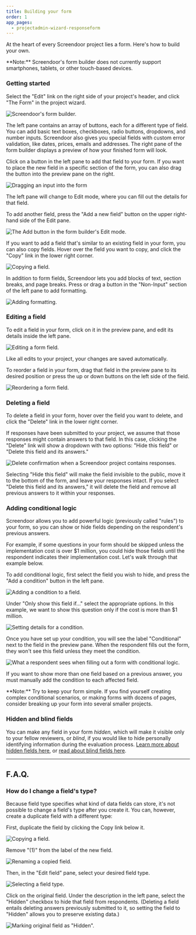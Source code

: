 ```yaml
---
title: Building your form
order: 1
app_pages:
  - projectadmin-wizard-responseform
---
```


At the heart of every Screendoor project lies a form. Here's how to build your own.

<div class='alert'>
    **Note:** Screendoor's form builder does not currently support smartphones, tablets, or other touch-based devices.
</div>

### Getting started

Select the "Edit" link on the right side of your project's header, and click "The Form" in the project wizard.

![Screendoor's form builder.](../images/formbuilder_1.png)

The left pane contains an array of buttons, each for a different type of field. You can add basic text boxes, checkboxes, radio buttons, dropdowns, and number inputs. Screendoor also gives you special fields with custom error validation, like dates, prices, emails and addresses. The right pane of the form builder displays a preview of how your finished form will look.

Click on a button in the left pane to add that field to your form. If you want to place the new field in a specific section of the form, you can also drag the button into the preview pane on the right.

![Dragging an input into the form](../images/formbuilder_2.gif)

The left pane will change to Edit mode, where you can fill out the details for that field.

To add another field, press the "Add a new field" button on the upper right-hand side of the Edit pane.

![The Add button in the form builder's Edit mode.](../images/formbuilder_3.png)

If you want to add a field that's similar to an existing field in your form, you can also copy fields. Hover over the field you want to copy, and click the "Copy" link in the lower right corner.

![Copying a field.](../images/formbuilder_4.png)

In addition to form fields, Screendoor lets you add blocks of text, section breaks, and page breaks. Press or drag a button in the "Non-Input" section of the left pane to add formatting.

![Adding formatting.](../images/formbuilder_5.png)

### Editing a field

To edit a field in your form, click on it in the preview pane, and edit its details inside the left pane.

![Editing a form field.](../images/formbuilder_6.png)

Like all edits to your project, your changes are saved automatically.

To reorder a field in your form, drag that field in the preview pane to its desired position or press the up or down buttons on the left side of the field.

![Reordering a form field.](../images/formbuilder_7.gif)

### Deleting a field

To delete a field in your form, hover over the field you want to delete, and click the "Delete" link in the lower right corner.

If responses have been submitted to your project, we assume that those responses might contain answers to that field. In this case, clicking the "Delete" link will show a dropdown with two options: "Hide this field" or "Delete this field and its answers."

![Delete confirmation when a Screendoor project contains responses.](../images/formbuilder_8.png)

Selecting "Hide this field" will make the field invisible to the public, move it to the bottom of the form, and leave your responses intact. If you select "Delete this field and its answers," it will delete the field and remove all previous answers to it within your responses.

### Adding conditional logic

Screendoor allows you to add powerful logic (previously called "rules") to your form, so you can show or hide fields depending on the respondent's previous answers.

For example, if some questions in your form should be skipped unless the implementation cost is over $1 million, you could hide those fields until the respondent indicates their implementation cost. Let's walk through that example below.

To add conditional logic, first select the field you wish to hide, and press the "Add a condition" button in the left pane.

![Adding a condition to a field.](../images/formbuilder_9.png)

Under "Only show this field if&hellip;" select the appropriate options. In this example, we want to show this question only if the cost is more than $1 million.

![Setting details for a condition.](../images/formbuilder_10.png)

Once you have set up your condition, you will see the label "Conditional" next to the field in the preview pane. When the respondent fills out the form, they won't see this field unless they meet the condition.

![What a respondent sees when filling out a form with conditional logic.](../images/formbuilder_11.gif)

If you want to show more than one field based on a previous answer, you must manually add the condition to each affected field.

<div class='alert'>
    **Note:** Try to keep your form simple. If you find yourself creating complex conditional scenarios, or making forms with dozens of pages, consider breaking up your form into several smaller projects.
</div>

### Hidden and blind fields

You can make any field in your form _hidden_, which will make it visible only to your fellow reviewers, or _blind_, if you would like to hide personally identifying information during the evaluation process. [Learn more about hidden fields here](/articles/screendoor/evaluation/hidden_fields.html), or [read about blind fields here](/articles/screendoor/evaluation/removing_bias.html).

---

## F.A.Q.

### How do I change a field's type?

Because field type specifies what kind of data fields can store, it's not possible to change a field's type after you create it. You can, however, create a duplicate field with a different type:

First, duplicate the field by clicking the Copy link below it.

![Copying a field.](../images/formbuilder_12.png)

Remove "(1)" from the label of the new field.

![Renaming a copied field.](../images/formbuilder_13.png)

Then, in the "Edit field" pane, select your desired field type.

![Selecting a field type.](../images/formbuilder_14.png)

Click on the original field. Under the description in the left pane, select the "Hidden" checkbox to hide that field from respondents. (Deleting a field entails deleting answers previously submitted to it, so setting the field to "Hidden" allows you to preserve existing data.)

![Marking original field as "Hidden".](../images/formbuilder_15.png)
